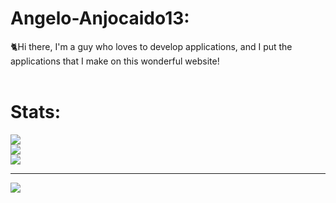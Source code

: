 # Angelo-Anjocaido13:
🐈Hi there, I'm a guy who loves to develop applications, and I put the applications that I make on this wonderful website!<br><br>

# Stats:
![](https://github-readme-stats.vercel.app/api?username=Anjocaido13&theme=midnight-purple&hide_border=true&include_all_commits=false&count_private=false)<br/>
![](https://github-readme-streak-stats.herokuapp.com/?user=Anjocaido13&theme=midnight-purple&hide_border=true)<br/>
![](https://github-readme-stats.vercel.app/api/top-langs/?username=Anjocaido13&theme=midnight-purple&hide_border=true&include_all_commits=false&count_private=false&layout=compact)

---
[![](https://visitcount.itsvg.in/api?id=Anjocaido13&icon=7&color=11)](https://visitcount.itsvg.in)


